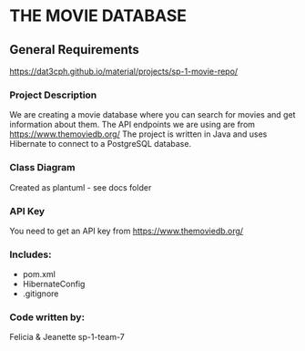 # THE MOVIE DATABASE

## General Requirements
https://dat3cph.github.io/material/projects/sp-1-movie-repo/

### Project Description
We are creating a movie database where you can search for movies and get information about them. 
The API endpoints we are using are from https://www.themoviedb.org/
The project is written in Java and uses Hibernate to connect to a PostgreSQL database.

### Class Diagram
Created as plantuml - see docs folder

### API Key
You need to get an API key from https://www.themoviedb.org/

### Includes:
- pom.xml
- HibernateConfig
- .gitignore

### Code written by:
Felicia & Jeanette
sp-1-team-7